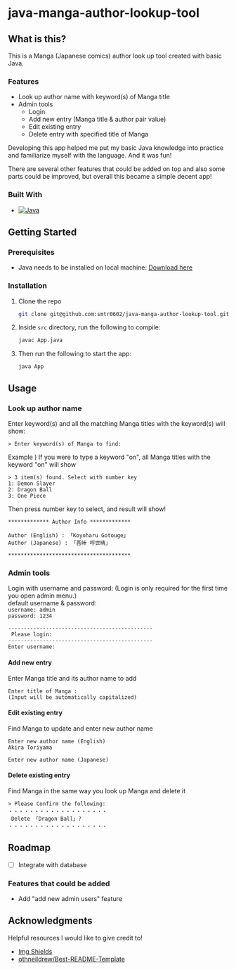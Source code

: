 # java-manga-author-lookup-tool

<!-- ABOUT THE PROJECT -->

## What is this?

This is a Manga (Japanese comics) author look up tool created with basic Java.

### Features

- Look up author name with keyword(s) of Manga title
- Admin tools
  - Login
  - Add new entry (Manga title & author pair value)
  - Edit existing entry
  - Delete entry with specified title of Manga

Developing this app helped me put my basic Java knowledge into practice and familiarize myself with the language. And it was fun!

There are several other features that could be added on top and also some parts could be improved, but overall this became a simple decent app!

### Built With

- [![Java][java]][java-url]

<!-- GETTING STARTED -->

## Getting Started

### Prerequisites

- Java needs to be installed on local machine: [Download here](https://www.oracle.com/java/technologies/downloads/)

### Installation

1. Clone the repo
   ```sh
   git clone git@github.com:smtr0602/java-manga-author-lookup-tool.git
   ```
1. Inside `src` directory, run the following to compile:
   ```sh
   javac App.java
   ```
1. Then run the following to start the app:
   ```
   java App
   ```

<!-- USAGE EXAMPLES -->

## Usage

### Look up author name

Enter keyword(s) and all the matching Manga titles with the keyword(s) will show:

```
> Enter keyword(s) of Manga to find:
```

Example ) If you were to type a keyword "on", all Manga titles with the keyword "on" will show

```
> 3 item(s) found. Select with number key
1: Demon Slayer
2: Dragon Ball
3: One Piece
```

Then press number key to select, and result will show!

```
************* Author Info *************

Author (English) : 「Koyoharu Gotouge」
Author (Japanese) : 「吾峠 呼世晴」

***************************************
```

### Admin tools

Login with username and password:
(Login is only required for the first time you open admin menu.)  
default username & password:  
`username: admin`  
`password: 1234`

```
----------------------------------------------
 Please login:
----------------------------------------------
Enter username:
```

#### Add new entry

Enter Manga title and its author name to add

```
Enter title of Manga :
(Input will be automatically capitalized)
```

#### Edit existing entry

Find Manga to update and enter new author name

```
Enter new author name (English)
Akira Toriyama

Enter new author name (Japanese)
```

#### Delete existing entry

Find Manga in the same way you look up Manga and delete it

```
> Please Confirm the following:
・・・・・・・・・・・・・・・・・・・
 Delete 「Dragon Ball」?
・・・・・・・・・・・・・・・・・・・
```

<!-- ROADMAP -->

## Roadmap

- [ ] Integrate with database

### Features that could be added

- Add "add new admin users" feature

<!-- ACKNOWLEDGMENTS -->

## Acknowledgments

Helpful resources I would like to give credit to!

- [Img Shields](https://shields.io)
- [othneildrew/Best-README-Template](https://github.com/othneildrew/Best-README-Template)

<!-- MARKDOWN LINKS & IMAGES -->

[java]: https://img.shields.io/badge/Java-ED8B00?style=for-the-badge&logo=java&logoColor=white
[java-url]: https://www.java.com/en/
